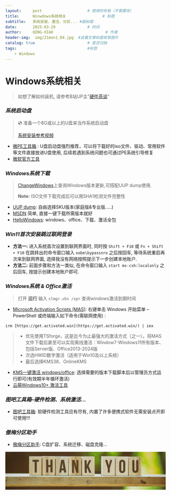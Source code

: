 ```yaml
---
layout:     post   				    # 使用的布局（不需要改）
title:      Winwdows系统相关 				# 标题 
subtitle:   系统安装、激活、分区... #副标题
date:       2025-03-29 				# 时间
author:     QING-XIAO						# 作者
header-img:  img/21mon1_04.jpg	#这篇文章标题背景图片
catalog: true 						# 是否归档
tags:								#标签
    - Windows
---
```


# Windows系统相关

> 如想了解如何装机, 请参考B站UP主"<a href="https://www.bilibili.com/video/BV1BG4y137mG/?vd_source=edb895583eda476ea7670a1d9f216861" target="_blank">硬件茶谈</a>"

### *系统启动盘*

> 💿 准备一个8G或以上的U盘来当作系统启动盘
> 
> <a href="https://www.bilibili.com/video/BV1DJ411D79y/?vd_source=edb895583eda476ea7670a1d9f216861" target="_blank">系统安装参考视频</a>

- <a href="https://www.wepe.com.cn/" target="_blank">微PE工具箱</a> : U盘启动盘强烈推荐，可以将下载好的iso文件、驱动、常用软件等文件直接放进U盘使用, 后续若遇到系统问题也可通过PE系统引导修复
- <a href="https://www.microsoft.com/zh-cn/software-download" target="_blank">微软官方工具</a>


### *Windows系统下载*

> <a href="https://changewindows.org/timeline" target="_blank">ChangeWindows</a>上查询Windows版本更新,可搭配UUP dump使用.
> 
> **Note:** ISO文件下载完成后可以用SHA1检测文件完整性

- <a href="https://uupdump.net/" target="_blank">UUP dump</a>: 自由选择SKU版本(家庭版&专业版…..)
- <a href="https://next.itellyou.cn/Original/Index" target="_blank">MSDN</a> 简单, 直接一键下载所需版本就好
- <a href="https://hellowindows.cn/" target="_blank">HelloWindows</a>: windows、office、下载、激活全包

### *Win11首次安装跳过联网登录*

- **方法一:** 进入系统首次设置到联网界面时, 同时按 ```Shift + F10``` 或 ```Fn + Shift + F10``` 在跳转出的命令窗口输入 ```oobe\bypassnro``` 之后按回车, 等待系统重启再次来到联网界面, 选择我没有网络按照提示下一步创建本地账户.
- **方法二:** 前面步骤和方法一类似, 在命令窗口输入 ```start ms-cxh:localonly``` 之后回车, 按提示创建本地账户即可.

### *Windows系统 & Office激活*

> 打开 **运行** 输入 ```slmgr.vbs /xpr``` 查询windows激活到期时间

- <a href="https://github.com/massgravel/Microsoft-Activation-Scripts" target="_blank">Microsoft Activation Scripts (MAS)</a>:  右键单击 Windows 开始菜单 – PowerShell 或终端输入如下命令(需联网使用) : 
```
irm [https://get.activated.win](https://get.activated.win/) | iex
```
  > - 优先使用TSforge，这是迄今为止最强大的激活方式（之一）。将MAS文件下载后甚至可以实现离线激活：Window7-Windows11所有版本、包括Server版、Office2013-2024版
  > - 次选HWID数字激活（适用于Win10及以上系统）
  > - 最后选择KMS38、OnlineKMS
- <a href="https://kms.cx/" target="_blank">KMS一键激活 windows/office</a>:
选择需要的版本下载脚本后以管理员方式运行即可(有效期半年循环激活)
- <a href="https://cmwtat.cloudmoe.com/cn.html" target="_blank">云萌Windows10+ 激活工具</a>


### *图吧工具箱–硬件检测、系统激活…*

- <a href="http://www.tbtool.cn/" target="_blank">图吧工具箱</a>: 软硬件检测工具应有尽有, 内置了许多便携式软件无需安装点开即可使用!!!

### *傲梅分区助手*

- <a href="https://www.disktool.cn/" target="_blank">傲梅分区助手</a>: C盘扩容、系统迁移、磁盘克隆...

![ByeBye](/img/thank-you.jpg "Thank you!")


